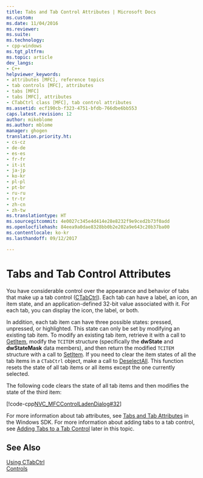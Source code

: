 ```yaml
---
title: Tabs and Tab Control Attributes | Microsoft Docs
ms.custom: 
ms.date: 11/04/2016
ms.reviewer: 
ms.suite: 
ms.technology:
- cpp-windows
ms.tgt_pltfrm: 
ms.topic: article
dev_langs:
- C++
helpviewer_keywords:
- attributes [MFC], reference topics
- tab controls [MFC], attributes
- tabs [MFC]
- tabs [MFC], attributes
- CTabCtrl class [MFC], tab control attributes
ms.assetid: ecf190cb-f323-4751-bfdb-766dbe6bb553
caps.latest.revision: 12
author: mikeblome
ms.author: mblome
manager: ghogen
translation.priority.ht:
- cs-cz
- de-de
- es-es
- fr-fr
- it-it
- ja-jp
- ko-kr
- pl-pl
- pt-br
- ru-ru
- tr-tr
- zh-cn
- zh-tw
ms.translationtype: HT
ms.sourcegitcommit: 4e0027c345e4d414e28e8232f9e9ced2b73f0add
ms.openlocfilehash: 84eea9a0dae8328bb0b2e202a9e643c20b37ba00
ms.contentlocale: ko-kr
ms.lasthandoff: 09/12/2017

---
```

# <a name="tabs-and-tab-control-attributes"></a>Tabs and Tab Control Attributes
You have considerable control over the appearance and behavior of tabs that make up a tab control ([CTabCtrl](../mfc/reference/ctabctrl-class.md)). Each tab can have a label, an icon, an item state, and an application-defined 32-bit value associated with it. For each tab, you can display the icon, the label, or both.  
  
 In addition, each tab item can have three possible states: pressed, unpressed, or highlighted. This state can only be set by modifying an existing tab item. To modify an existing tab item, retrieve it with a call to [GetItem](../mfc/reference/ctabctrl-class.md#getitem), modify the `TCITEM` structure (specifically the **dwState** and **dwStateMask** data members), and then return the modified `TCITEM` structure with a call to [SetItem](../mfc/reference/ctabctrl-class.md#setitem). If you need to clear the item states of all the tab items in a `CTabCtrl` object, make a call to [DeselectAll](../mfc/reference/ctabctrl-class.md#deselectall). This function resets the state of all tab items or all items except the one currently selected.  
  
 The following code clears the state of all tab items and then modifies the state of the third item:  
  
 [!code-cpp[NVC_MFCControlLadenDialog#32](../mfc/codesnippet/cpp/tabs-and-tab-control-attributes_1.cpp)]  
  
 For more information about tab attributes, see [Tabs and Tab Attributes](http://msdn.microsoft.com/library/windows/desktop/bb760550) in the Windows SDK. For more information about adding tabs to a tab control, see [Adding Tabs to a Tab Control](../mfc/adding-tabs-to-a-tab-control.md) later in this topic.  
  
## <a name="see-also"></a>See Also  
 [Using CTabCtrl](../mfc/using-ctabctrl.md)   
 [Controls](../mfc/controls-mfc.md)


